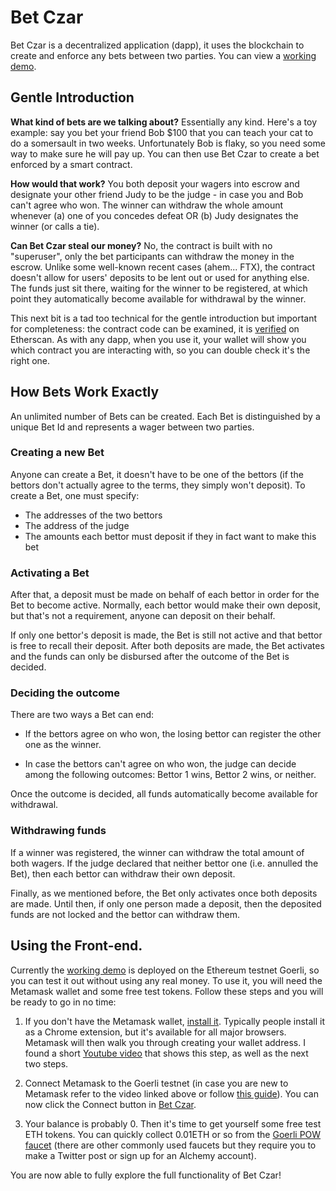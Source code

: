 # Bet Czar

Bet Czar is a decentralized application (dapp), it uses the blockchain to create and enforce any bets between two parties. You can view a [working demo].

## Gentle Introduction 

**What kind of bets are we talking about?** Essentially any kind. Here's a toy example: say you bet your friend Bob $100 that you can teach your cat to do a somersault in two weeks. Unfortunately Bob is flaky, so you need some way to make sure he will pay up. You can then use Bet Czar to create a bet enforced by a smart contract.

**How would that work?** You both deposit your wagers into escrow and designate your other friend Judy to be the judge - in case you and Bob can't agree who won. The winner can withdraw the whole amount whenever (a) one of you concedes defeat OR (b) Judy designates the winner (or calls a tie). 

**Can Bet Czar steal our money?** No, the contract is built with no "superuser", only the bet participants can withdraw the money in the escrow. Unlike some well-known recent cases (ahem... FTX), the contract doesn't allow for users' deposits to be lent out or used for anything else. The funds just sit there, waiting for the winner to be registered, at which point they automatically become available for withdrawal by the winner. 

This next bit is a tad too technical for the gentle introduction but important for completeness: the contract code can be examined, it is [verified](https://goerli.etherscan.io/address/0x497ff2D9CC6674b64e1619c87468EFE8692F0353#code) on Etherscan. As with any dapp, when you use it, your wallet will show you which contract you are interacting with, so you can double check it's the right one.

## How Bets Work Exactly 

An unlimited number of Bets can be created. Each Bet is distinguished by a unique Bet Id and represents a wager between two parties. 

### Creating a new Bet

Anyone can create a Bet, it doesn't have to be one of the bettors (if the bettors don't actually agree to the terms, they simply won't deposit). To create a Bet, one must specify:

* The addresses of the two bettors
* The address of the judge
* The amounts each bettor must deposit if they in fact want to make this bet

### Activating a Bet

After that, a deposit must be made on behalf of each bettor in order for the Bet to become active. Normally, each bettor would make their own deposit, but that's not a requirement, anyone can deposit on their behalf. 

If only one bettor's deposit is made, the Bet is still not active and that bettor is free to recall their deposit. After both deposits are made, the Bet activates and the funds can only be disbursed after the outcome of the Bet is decided.

### Deciding the outcome 

There are two ways a Bet can end:

* If the bettors agree on who won, the losing bettor can register the other one as the winner.

* In case the bettors can't agree on who won, the judge can decide among the following outcomes: Bettor 1 wins, Bettor 2 wins, or neither. 

Once the outcome is decided, all funds automatically become available for withdrawal.

### Withdrawing funds

If a winner was registered, the winner can withdraw the total amount of both wagers. If the judge declared that neither bettor one (i.e. annulled the Bet), then each bettor can withdraw their own deposit.

Finally, as we mentioned before, the Bet only activates once both deposits are made. Until then, if only one person made a deposit, then the deposited funds are not locked and the bettor can withdraw them. 

## Using the Front-end.

Currently the [working demo] is deployed on the Ethereum testnet Goerli, so you can test it out without using any real money. To use it, you will need the Metamask wallet and some free test tokens. Follow these steps and you will be ready to go in no time:

1. If you don't have the Metamask wallet, [install it](https://metamask.io). Typically people install it as a Chrome extension, but it's available for all major browsers. Metamask will then walk you through creating your wallet address. I found a short [Youtube video](https://www.youtube.com/watch?v=ucOY4qkxfRE) that shows this step, as well as the next two steps.

2. Connect Metamask to the Goerli testnet (in case you are new to Metamask refer to the video linked above or follow [this guide](https://blog.cryptostars.is/goerli-g%C3%B6rli-testnet-network-to-metamask-and-receiving-test-ethereum-in-less-than-2-min-de13e6fe5677)). You can now click the Connect button in [Bet Czar][1].

3. Your balance is probably 0. Then it's time to get yourself some free test ETH tokens. You can quickly collect 0.01ETH or so from the [Goerli POW faucet](https://goerli-faucet.pk910.de/) (there are other commonly used faucets but they require you to make a Twitter post or sign up for an Alchemy account).

You are now able to fully explore the full functionality of Bet Czar!

[working demo]: https://reasonmethis.github.io/betczar_frontend
[1]: https://reasonmethis.github.io/betczar_frontend
